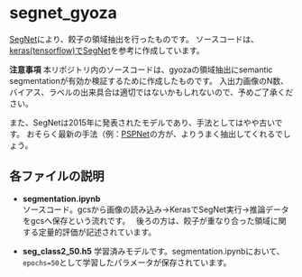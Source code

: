 # segnet_gyoza
[SegNet](https://arxiv.org/abs/1511.00561　"SegNet")により、餃子の領域抽出を行ったものです。
ソースコードは、[keras(tensorflow)でSegNet](https://qiita.com/uni-3/items/a62daa5a03a02f5fa46d　"keras(tensorflow)でSegNet")を参考に作成しています。

**注意事項**
本リポジトリ内のソースコードは、gyozaの領域抽出にsemantic segmentationが有効か検証するために作成したものです。
入出力画像のN数、バイアス、ラベルの出来具合は適切ではないかもしれないので、予めご了承ください。

また、SegNetは2015年に発表されたモデルであり、手法としてはやや古いです。
おそらく最新の手法（例：[PSPNet](https://arxiv.org/abs/1612.01105　"PSPNet")の方が、よりうまく抽出してくれるでしょう。

## 各ファイルの説明
- **segmentation.ipynb**  
ソースコード。gcsから画像の読み込み→KerasでSegNet実行→推論データをgcsへ保存という流れです。　
後ろの方は、餃子が重なり合った領域に関する定量的評価が記述されています。

- **seg_class2_50.h5**
学習済みモデルです。segmentation.ipynbにおいて、```epochs=50```として学習したパラメータが保存されています。



